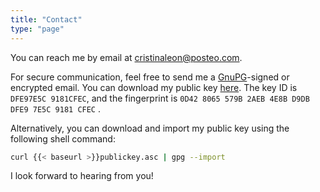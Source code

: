 ```yaml
---
title: "Contact"
type: "page"
---
```

You can reach me by email at [cristinaleon@posteo.com](mailto:cristinaleon@posteo.com).

For secure communication, feel free to send me a [GnuPG](https://gnupg.org)-signed or encrypted email.
You can download my public key [here](/publickey.asc).
The key ID is `DFE97E5C 9181CFEC`, and the fingerprint is `0D42 8065 579B 2AEB 4E8B D9DB DFE9 7E5C 9181 CFEC` .

Alternatively, you can download and import my public key using the following shell command:
```bash
curl {{< baseurl >}}publickey.asc | gpg --import
```

I look forward to hearing from you!
